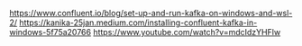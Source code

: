 
https://www.confluent.io/blog/set-up-and-run-kafka-on-windows-and-wsl-2/
https://kanika-25jan.medium.com/installing-confluent-kafka-in-windows-5f75a20766
https://www.youtube.com/watch?v=mdcIdzYHFlw


